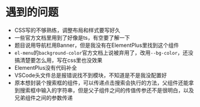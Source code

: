 # 遇到的问题

* CSS写的不够熟练，调整布局和样式要写好久
* 一些官方文档里用到了好像是ts，有空要了解一下
* 题目说用导航栏用Banner，但是我没有在ElementPlus里找到这个组件
* `el-menu`的`background-color`官方文档上说被弃用了，改用`--bg-color`，还没搞清楚要怎么用，写在css里也没效果
* ElementPlus没有代码补全
* VSCode头文件总是报错说找不到模块，不知道是不是我没配置好
* 原本想封装个搜索框的组件，可以传递点击搜索会执行的方法，父组件还能拿到搜索框中输入的字符串，但是父子组件之间的传值传参还不是很明白，以及兄弟组件之间的参数传递